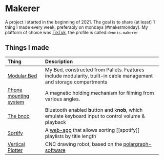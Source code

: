 # Makerer

A project I started in the beginning of 2021. The goal is to share (at least) 1 thing I made every week, preferably on mondays (#makermonday). My platform of choice was [TikTok](https://www.tiktok.com/@dennis.makerer?lang=de-DE), the profile is called `dennis.makerer`

## Things I made

| Thing | Description    |
| :------------- | :------------- |
| [Modular Bed](https://www.tiktok.com/@dennis.makerer/video/6914029186491485442)     | My Bed, constructed from Pallets. Features include modularity, built-in cable management and storage compartments   |
| [Phone mounting system](https://www.tiktok.com/@dennis.makerer/video/6916605724298693889) | A magnetic holding mechanism for filming from various angles.  |
| [The bnob](https://www.tiktok.com/@dennis.makerer/video/6919191505525689601) | Bluetooth enabled **b**utton and k**nob**, which emulate keyboard input to control volume & playback |
| [Sortify](https://www.tiktok.com/@dennis.makerer/video/6919191505525689601) | A [web-app](https://muensterer.xyz/sortify) that allows sorting [[spotify]] playlists by title length |
| [Vertical Plotter](https://www.tiktok.com/@dennis.makerer/video/6924422038841052421) | CNC drawing robot, based on the [polargraph-software](http://www.polargraph.co.uk/) |
